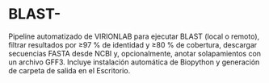 # BLAST-
Pipeline automatizado de VIRIONLAB para ejecutar BLAST (local o remoto), filtrar resultados por ≥97 % de identidad y ≥80 % de cobertura, descargar secuencias FASTA desde NCBI y, opcionalmente, anotar solapamientos con un archivo GFF3. Incluye instalación automática de Biopython y generación de carpeta de salida en el Escritorio.

